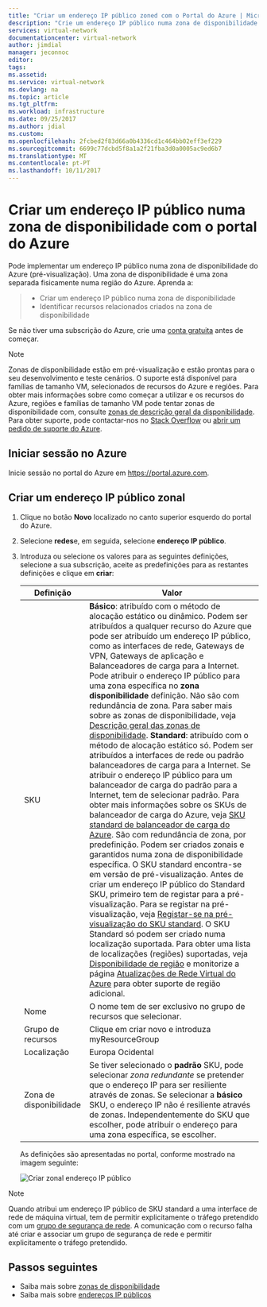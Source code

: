 ```yaml
---
title: "Criar um endereço IP público zoned com o Portal do Azure | Microsoft Docs"
description: "Crie um endereço IP público numa zona de disponibilidade com o portal do Azure."
services: virtual-network
documentationcenter: virtual-network
author: jimdial
manager: jeconnoc
editor: 
tags: 
ms.assetid: 
ms.service: virtual-network
ms.devlang: na
ms.topic: article
ms.tgt_pltfrm: 
ms.workload: infrastructure
ms.date: 09/25/2017
ms.author: jdial
ms.custom: 
ms.openlocfilehash: 2fcbed2f83d66a0b4336cd1c464bb02eff3ef229
ms.sourcegitcommit: 6699c77dcbd5f8a1a2f21fba3d0a0005ac9ed6b7
ms.translationtype: MT
ms.contentlocale: pt-PT
ms.lasthandoff: 10/11/2017
---
```

# <a name="create-a-public-ip-address-in-an-availability-zone-with-the-azure-portal"></a>Criar um endereço IP público numa zona de disponibilidade com o portal do Azure

Pode implementar um endereço IP público numa zona de disponibilidade do Azure (pré-visualização). Uma zona de disponibilidade é uma zona separada fisicamente numa região do Azure. Aprenda a:

> * Criar um endereço IP público numa zona de disponibilidade
> * Identificar recursos relacionados criados na zona de disponibilidade

Se não tiver uma subscrição do Azure, crie uma [conta gratuita](https://azure.microsoft.com/free/?WT.mc_id=A261C142F) antes de começar.

> [!NOTE]
> Zonas de disponibilidade estão em pré-visualização e estão prontas para o seu desenvolvimento e teste cenários. O suporte está disponível para famílias de tamanho VM, selecionados de recursos do Azure e regiões. Para obter mais informações sobre como começar a utilizar e os recursos do Azure, regiões e famílias de tamanho VM pode tentar zonas de disponibilidade com, consulte [zonas de descrição geral da disponibilidade](https://docs.microsoft.com/azure/availability-zones/az-overview). Para obter suporte, pode contactar-nos no [Stack Overflow](https://stackoverflow.com/questions/tagged/azure-availability-zones) ou [abrir um pedido de suporte do Azure](../azure-supportability/how-to-create-azure-support-request.md?toc=%2fazure%2fvirtual-network%2ftoc.json).

## <a name="log-in-to-azure"></a>Iniciar sessão no Azure

Inicie sessão no portal do Azure em https://portal.azure.com. 

## <a name="create-a-zonal-public-ip-address"></a>Criar um endereço IP público zonal

1. Clique no botão **Novo** localizado no canto superior esquerdo do portal do Azure.
2. Selecione **redes**e, em seguida, selecione **endereço IP público**.
3. Introduza ou selecione os valores para as seguintes definições, selecione a sua subscrição, aceite as predefinições para as restantes definições e clique em **criar**:

    |Definição|Valor|
    |---|---|
    |SKU| **Básico**: atribuído com o método de alocação estático ou dinâmico. Podem ser atribuídos a qualquer recurso do Azure que pode ser atribuído um endereço IP público, como as interfaces de rede, Gateways de VPN, Gateways de aplicação e Balanceadores de carga para a Internet. Pode atribuir o endereço IP público para uma zona específica no **zona disponibilidade** definição. Não são com redundância de zona. Para saber mais sobre as zonas de disponibilidade, veja [Descrição geral das zonas de disponibilidade](https://docs.microsoft.com/azure/availability-zones/az-overview). **Standard**: atribuído com o método de alocação estático só. Podem ser atribuídos a interfaces de rede ou padrão balanceadores de carga para a Internet. Se atribuir o endereço IP público para um balanceador de carga do padrão para a Internet, tem de selecionar padrão. Para obter mais informações sobre os SKUs de balanceador de carga do Azure, veja [SKU standard de balanceador de carga do Azure](https://docs.microsoft.com/azure/load-balancer/load-balancer-standard-overview). São com redundância de zona, por predefinição. Podem ser criados zonais e garantidos numa zona de disponibilidade específica. O SKU standard encontra-se em versão de pré-visualização. Antes de criar um endereço IP público do Standard SKU, primeiro tem de registar para a pré-visualização. Para se registar na pré-visualização, veja [Registar-se na pré-visualização do SKU standard](https://docs.microsoft.com/azure/load-balancer/load-balancer-standard-overview#preview-sign-up). O SKU Standard só podem ser criado numa localização suportada.  Para obter uma lista de localizações (regiões) suportadas, veja [Disponibilidade de região](https://docs.microsoft.com/azure/load-balancer/load-balancer-standard-overview#region-availability) e monitorize a página [Atualizações de Rede Virtual do Azure](https://azure.microsoft.com/updates/?product=virtual-network) para obter suporte de região adicional.|   
    |Nome|O nome tem de ser exclusivo no grupo de recursos que selecionar.|
    |Grupo de recursos|Clique em criar novo e introduza myResourceGroup|
    |Localização|Europa Ocidental|
    |Zona de disponibilidade|Se tiver selecionado o **padrão** SKU, pode selecionar *zona redundante* se pretender que o endereço IP para ser resiliente através de zonas. Se selecionar a **básico** SKU, o endereço IP não é resiliente através de zonas. Independentemente do SKU que escolher, pode atribuir o endereço para uma zona específica, se escolher. |

    As definições são apresentadas no portal, conforme mostrado na imagem seguinte:

    ![Criar zonal endereço IP público](./media/create-public-ip-availability-zone-portal/public-ip-address.png) 

> [!NOTE]
> Quando atribui um endereço IP público de SKU standard a uma interface de rede de máquina virtual, tem de permitir explicitamente o tráfego pretendido com um [grupo de segurança de rede](security-overview.md#network-security-groups). A comunicação com o recurso falha até criar e associar um grupo de segurança de rede e permitir explicitamente o tráfego pretendido.

## <a name="next-steps"></a>Passos seguintes

- Saiba mais sobre [zonas de disponibilidade](https://docs.microsoft.com/azure/availability-zones/az-overview)
- Saiba mais sobre [endereços IP públicos](virtual-network-public-ip-address.md?toc=%2fazure%2fvirtual-network%2ftoc.json)